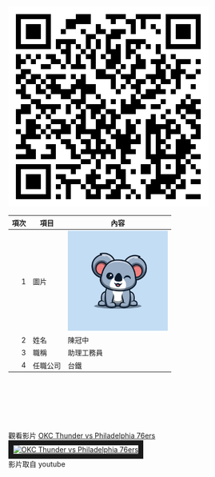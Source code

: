 <img src="JG QRcode.png">

|項次|項目|內容|
|---:|---|---|
| 1 | 圖片 | <img src="123.jpg" width="200" hieght="200"> |
| 2 | 姓名 | 陳冠中 |
| 3 | 職稱 | 助理工務員 |
| 4 | 任職公司 | 台鐵 |

<br><br><br><br><br><br>
觀看影片
<a href="https://www.youtube.com/watch?v=eRPlgxrFk34" target="_blank">OKC Thunder vs Philadelphia 76ers</a><br>
<a href="http://www.youtube.com/watch?feature=player_embedded&v=eRPlgxrFk34" target="_blank"><img src="http://img.youtube.com/vi/eRPlgxrFk34/0.jpg" 
alt="OKC Thunder vs Philadelphia 76ers" width="400" height="250" border="10" /></a>
<br>影片取自 youtube
